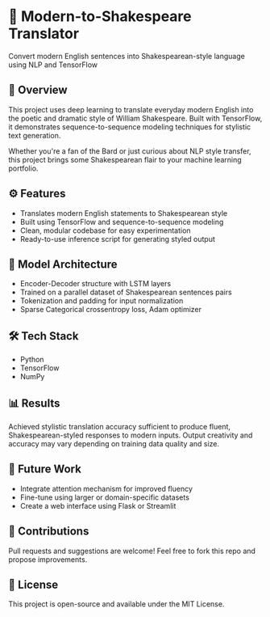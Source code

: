 # 🧠 Modern-to-Shakespeare Translator  
Convert modern English sentences into Shakespearean-style language using NLP and TensorFlow  

## 📜 Overview  
This project uses deep learning to translate everyday modern English into the poetic and dramatic style of William Shakespeare. Built with TensorFlow, it demonstrates sequence-to-sequence modeling techniques for stylistic text generation.

Whether you're a fan of the Bard or just curious about NLP style transfer, this project brings some Shakespearean flair to your machine learning portfolio.

## ⚙️ Features  
- Translates modern English statements to Shakespearean style  
- Built using TensorFlow and sequence-to-sequence modeling  
- Clean, modular codebase for easy experimentation  
- Ready-to-use inference script for generating styled output  

## 🧠 Model Architecture  
- Encoder-Decoder structure with LSTM layers  
- Trained on a parallel dataset of Shakespearean sentences pairs  
- Tokenization and padding for input normalization  
- Sparse Categorical crossentropy loss, Adam optimizer  

## 🛠️ Tech Stack  
- Python  
- TensorFlow  
- NumPy

## 📊 Results  
Achieved stylistic translation accuracy sufficient to produce fluent, Shakespearean-styled responses to modern inputs. Output creativity and accuracy may vary depending on training data quality and size.

## 🧪 Future Work  
- Integrate attention mechanism for improved fluency  
- Fine-tune using larger or domain-specific datasets  
- Create a web interface using Flask or Streamlit  

## 🤝 Contributions  
Pull requests and suggestions are welcome! Feel free to fork this repo and propose improvements.

## 🧬 License  
This project is open-source and available under the MIT License.
